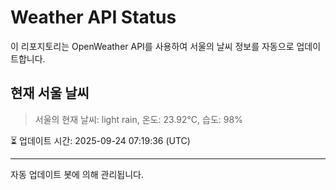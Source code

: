 
# Weather API Status

이 리포지토리는 OpenWeather API를 사용하여 서울의 날씨 정보를 자동으로 업데이트합니다.

## 현재 서울 날씨
> 서울의 현재 날씨: light rain, 온도: 23.92°C, 습도: 98%

⏳ 업데이트 시간: 2025-09-24 07:19:36 (UTC)

---
자동 업데이트 봇에 의해 관리됩니다.
